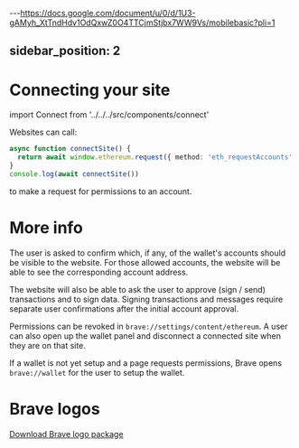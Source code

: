 ---https://docs.google.com/document/u/0/d/1U3-gAMyh_XtTndHdv1OdQxwZ0O4TTCjmStjbx7WW9Vs/mobilebasic?pli=1

sidebar_position: 2
---

# Connecting your site

import Connect from '../../../src/components/connect'

Websites can call:

```ts
async function connectSite() {
  return await window.ethereum.request({ method: 'eth_requestAccounts' })
}
console.log(await connectSite())
```

<Connect/>

to make a request for permissions to an account.

# More info
The user is asked to confirm which, if any, of the wallet's accounts should be visible to the website.
For those allowed accounts, the website will be able to see the corresponding account address.

The website will also be able to ask the user to approve (sign / send) transactions and to sign data.
Signing transactions and messages require separate user confirmations after the initial account approval.

Permissions can be revoked in `brave://settings/content/ethereum`.
A user can also open up the wallet panel and disconnect a connected site when they are on that site.

If a wallet is not yet setup and a page requests permissions, Brave opens `brave://wallet` for the user to setup the wallet.

# Brave logos

<a href='https://brave.com/static-assets/files/Brave-Logo-Package.zip'>Download Brave logo package</a>
